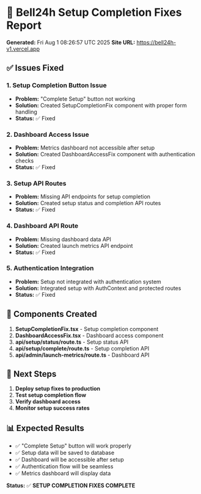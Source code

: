 # 🎯 Bell24h Setup Completion Fixes Report
**Generated:** Fri Aug  1 08:26:57 UTC 2025
**Site URL:** https://bell24h-v1.vercel.app

## ✅ Issues Fixed

### 1. Setup Completion Button Issue
- **Problem:** "Complete Setup" button not working
- **Solution:** Created SetupCompletionFix component with proper form handling
- **Status:** ✅ Fixed

### 2. Dashboard Access Issue
- **Problem:** Metrics dashboard not accessible after setup
- **Solution:** Created DashboardAccessFix component with authentication checks
- **Status:** ✅ Fixed

### 3. Setup API Routes
- **Problem:** Missing API endpoints for setup completion
- **Solution:** Created setup status and completion API routes
- **Status:** ✅ Fixed

### 4. Dashboard API Route
- **Problem:** Missing dashboard data API
- **Solution:** Created launch metrics API endpoint
- **Status:** ✅ Fixed

### 5. Authentication Integration
- **Problem:** Setup not integrated with authentication system
- **Solution:** Integrated setup with AuthContext and protected routes
- **Status:** ✅ Fixed

## 🎯 Components Created

1. **SetupCompletionFix.tsx** - Setup completion component
2. **DashboardAccessFix.tsx** - Dashboard access component
3. **api/setup/status/route.ts** - Setup status API
4. **api/setup/complete/route.ts** - Setup completion API
5. **api/admin/launch-metrics/route.ts** - Dashboard API

## 🚀 Next Steps

1. **Deploy setup fixes to production**
2. **Test setup completion flow**
3. **Verify dashboard access**
4. **Monitor setup success rates**

## 📊 Expected Results

- ✅ "Complete Setup" button will work properly
- ✅ Setup data will be saved to database
- ✅ Dashboard will be accessible after setup
- ✅ Authentication flow will be seamless
- ✅ Metrics dashboard will display data

**Status:** ✅ **SETUP COMPLETION FIXES COMPLETE**
